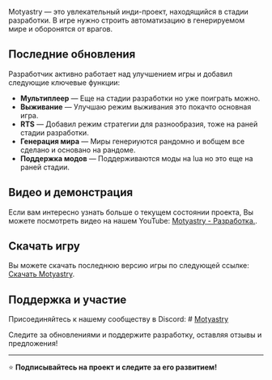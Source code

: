 Motyastry — это увлекательный инди-проект, находящийся в стадии разработки. В игре нужно строить автоматизацию в генерируемом мире и оборонятся от врагов. 

## Последние обновления
Разработчик активно работает над улучшением игры и добавил следующие ключевые функции:
- **Мультиплеер** — Еще на стадии разработки но уже поиграть можно.
- **Выживание** — Улучшаю режим выживания это покачто основная игра.
- **RTS** — Добавил режим стратегии для разнообразия, тоже на раней стадии разработки.
- **Генерация мира** — Миры генериуются рандомно и вобщем все сделано и основано на рандоме.
- **Поддержка модов** — Поддерживаются моды на lua но это еще на раней стадии.

## Видео и демонстрация
Если вам интересно узнать больше о текущем состоянии проекта, Вы можете посмотреть видео на нашем YouTube: [Motyastry - Разработка.](https://www.youtube.com/@%D0%9C%D0%BE%D1%82%D1%8F%D1%81%D1%82%D1%80%D0%B8_%D1%80%D0%B0%D0%B7%D1%80%D0%B0%D0%B1%D0%BE%D1%82%D0%BA%D0%B0).

## Скачать игру
Вы можете скачать последнюю версию игры по следующей ссылке: [Скачать Motyastry](https://github.com/pashka123321/Motyastry/releases/latest).

## Поддержка и участие
Присоединяйтесь к нашему сообществу в Discord:  # [Motyastry](https://discord.gg/EvHBPtzHZ3)

Следите за обновлениями и поддержите разработку, оставляя отзывы и предложения!

---
⭐ **Подписывайтесь на проект и следите за его развитием!**
